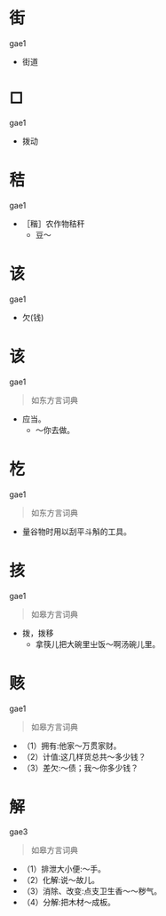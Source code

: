 # 街
gae1
- 街道

# □
gae1
- 拨动

# 秸
gae1
- ［稭］农作物秸秆
  - 豆～

# 该
gae1
- 欠(钱)

# 该
gae1
> 如东方言词典
- 应当。
  - ～你去做。

# 杚
gae1
> 如东方言词典
- 量谷物时用以刮平斗斛的工具。

# 㧡
gae1
> 如皋方言词典
- 拨，拨移
  - 拿筷儿把大碗里㞢饭～啊汤碗儿里。

# 赅
gae1
> 如皋方言词典
- （1）拥有:他家～万贯家财。
- （2）计值:这几样货总共～多少钱？
- （3）差欠:～债；我～你多少钱？

# 解
gae3
> 如皋方言词典
- （1）排泄大小便:～手。
- （2）化解:说～故儿。
- （3）消除、改变:点支卫生香～～秽气。
- （4）分解:把木材～成板。

